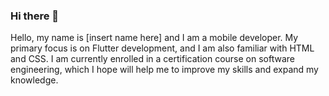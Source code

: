 ### Hi there 👋
Hello, my name is [insert name here] and I am a mobile developer. My primary focus is on Flutter development, and I am also familiar with HTML and CSS. I am currently enrolled in a certification course on software engineering, which I hope will help me to improve my skills and expand my knowledge.
